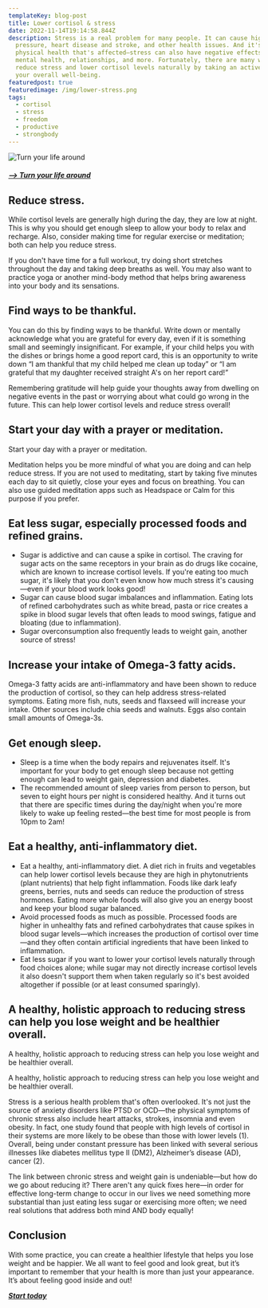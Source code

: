 ```yaml
---
templateKey: blog-post
title: Lower cortisol & stress
date: 2022-11-14T19:14:58.844Z
description: Stress is a real problem for many people. It can cause high blood
  pressure, heart disease and stroke, and other health issues. And it's not just
  physical health that's affected—stress can also have negative effects on
  mental health, relationships, and more. Fortunately, there are many ways to
  reduce stress and lower cortisol levels naturally by taking an active role in
  your overall well-being.
featuredpost: true
featuredimage: /img/lower-stress.png
tags:
  - cortisol
  - stress
  - freedom
  - productive
  - strongbody
---
```

![Turn your life around](/img/lower-stress.png "Turn your life around")

##### ***[\-﻿-> Turn your life around](https://2de19zqn0ep7tv3kwoligbu7w0.hop.clickbank.net)***

## Reduce stress.

While cortisol levels are generally high during the day, they are low at night. This is why you should get enough sleep to allow your body to relax and recharge. Also, consider making time for regular exercise or meditation; both can help you reduce stress.

If you don't have time for a full workout, try doing short stretches throughout the day and taking deep breaths as well. You may also want to practice yoga or another mind-body method that helps bring awareness into your body and its sensations.

## Find ways to be thankful.

You can do this by finding ways to be thankful. Write down or mentally acknowledge what you are grateful for every day, even if it is something small and seemingly insignificant. For example, if your child helps you with the dishes or brings home a good report card, this is an opportunity to write down “I am thankful that my child helped me clean up today” or “I am grateful that my daughter received straight A's on her report card!”

Remembering gratitude will help guide your thoughts away from dwelling on negative events in the past or worrying about what could go wrong in the future. This can help lower cortisol levels and reduce stress overall!

## Start your day with a prayer or meditation.

Start your day with a prayer or meditation.

Meditation helps you be more mindful of what you are doing and can help reduce stress. If you are not used to meditating, start by taking five minutes each day to sit quietly, close your eyes and focus on breathing. You can also use guided meditation apps such as Headspace or Calm for this purpose if you prefer.

## Eat less sugar, especially processed foods and refined grains.

* Sugar is addictive and can cause a spike in cortisol. The craving for sugar acts on the same receptors in your brain as do drugs like cocaine, which are known to increase cortisol levels. If you're eating too much sugar, it's likely that you don't even know how much stress it's causing—even if your blood work looks good!
* Sugar can cause blood sugar imbalances and inflammation. Eating lots of refined carbohydrates such as white bread, pasta or rice creates a spike in blood sugar levels that often leads to mood swings, fatigue and bloating (due to inflammation).
* Sugar overconsumption also frequently leads to weight gain, another source of stress!

## Increase your intake of Omega-3 fatty acids.

Omega-3 fatty acids are anti-inflammatory and have been shown to reduce the production of cortisol, so they can help address stress-related symptoms. Eating more fish, nuts, seeds and flaxseed will increase your intake. Other sources include chia seeds and walnuts. Eggs also contain small amounts of Omega-3s.

## Get enough sleep.

* Sleep is a time when the body repairs and rejuvenates itself. It's important for your body to get enough sleep because not getting enough can lead to weight gain, depression and diabetes.
* The recommended amount of sleep varies from person to person, but seven to eight hours per night is considered healthy. And it turns out that there are specific times during the day/night when you're more likely to wake up feeling rested—the best time for most people is from 10pm to 2am!

## Eat a healthy, anti-inflammatory diet.

* Eat a healthy, anti-inflammatory diet. A diet rich in fruits and vegetables can help lower cortisol levels because they are high in phytonutrients (plant nutrients) that help fight inflammation. Foods like dark leafy greens, berries, nuts and seeds can reduce the production of stress hormones. Eating more whole foods will also give you an energy boost and keep your blood sugar balanced.
* Avoid processed foods as much as possible. Processed foods are higher in unhealthy fats and refined carbohydrates that cause spikes in blood sugar levels—which increases the production of cortisol over time—and they often contain artificial ingredients that have been linked to inflammation.
* Eat less sugar if you want to lower your cortisol levels naturally through food choices alone; while sugar may not directly increase cortisol levels it also doesn't support them when taken regularly so it's best avoided altogether if possible (or at least consumed sparingly).

## A healthy, holistic approach to reducing stress can help you lose weight and be healthier overall.

A healthy, holistic approach to reducing stress can help you lose weight and be healthier overall.

A healthy, holistic approach to reducing stress can help you lose weight and be healthier overall.

Stress is a serious health problem that's often overlooked. It's not just the source of anxiety disorders like PTSD or OCD—the physical symptoms of chronic stress also include heart attacks, strokes, insomnia and even obesity. In fact, one study found that people with high levels of cortisol in their systems are more likely to be obese than those with lower levels (1). Overall, being under constant pressure has been linked with several serious illnesses like diabetes mellitus type II (DM2), Alzheimer’s disease (AD), cancer (2).

The link between chronic stress and weight gain is undeniable—but how do we go about reducing it? There aren't any quick fixes here—in order for effective long-term change to occur in our lives we need something more substantial than just eating less sugar or exercising more often; we need real solutions that address both mind AND body equally!

## Conclusion

With some practice, you can create a healthier lifestyle that helps you lose weight and be happier. We all want to feel good and look great, but it’s important to remember that your health is more than just your appearance. It’s about feeling good inside and out!

***[Start today](https://7db5c0ld1ewavyck5cueiep10h.hop.clickbank.net)***